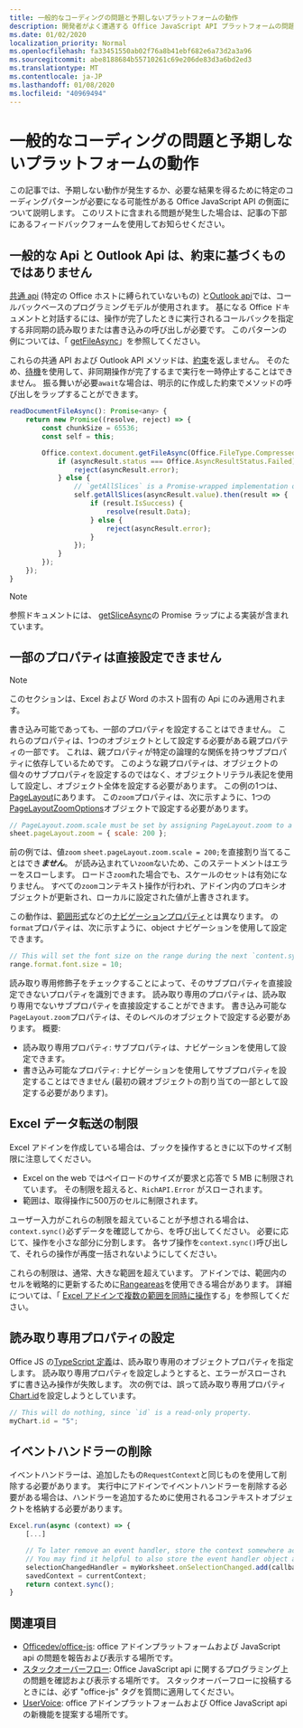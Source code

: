 ```yaml
---
title: 一般的なコーディングの問題と予期しないプラットフォームの動作
description: 開発者がよく遭遇する Office JavaScript API プラットフォームの問題の一覧です。
ms.date: 01/02/2020
localization_priority: Normal
ms.openlocfilehash: fa33451550ab02f76a8b41ebf682e6a73d2a3a96
ms.sourcegitcommit: abe8188684b55710261c69e206de83d3a6bd2ed3
ms.translationtype: MT
ms.contentlocale: ja-JP
ms.lasthandoff: 01/08/2020
ms.locfileid: "40969494"
---
```

# <a name="common-coding-issues-and-unexpected-platform-behaviors"></a>一般的なコーディングの問題と予期しないプラットフォームの動作

この記事では、予期しない動作が発生するか、必要な結果を得るために特定のコーディングパターンが必要になる可能性がある Office JavaScript API の側面について説明します。 このリストに含まれる問題が発生した場合は、記事の下部にあるフィードバックフォームを使用してお知らせください。

## <a name="common-apis-and-outlook-apis-are-not-promise-based"></a>一般的な Api と Outlook Api は、約束に基づくものではありません

[共通 api](/javascript/api/office) (特定の Office ホストに縛られていないもの) と[Outlook api](/javascript/api/outlook)では、コールバックベースのプログラミングモデルが使用されます。 基になる Office ドキュメントと対話するには、操作が完了したときに実行されるコールバックを指定する非同期の読み取りまたは書き込みの呼び出しが必要です。 このパターンの例については、「 [getFileAsync](/javascript/api/office/office.document#getfileasync-filetype--options--callback-)」を参照してください。

これらの共通 API および Outlook API メソッドは、[約束](https://developer.mozilla.org/docs/Web/JavaScript/Reference/Global_Objects/Promise)を返しません。 そのため、[待機](https://developer.mozilla.org/docs/Web/JavaScript/Reference/Operators/await)を使用して、非同期操作が完了するまで実行を一時停止することはできません。 振る舞いが必要`await`な場合は、明示的に作成した約束でメソッドの呼び出しをラップすることができます。

```js
readDocumentFileAsync(): Promise<any> {
    return new Promise((resolve, reject) => {
        const chunkSize = 65536;
        const self = this;

        Office.context.document.getFileAsync(Office.FileType.Compressed, { sliceSize: chunkSize }, (asyncResult) => {
            if (asyncResult.status === Office.AsyncResultStatus.Failed) {
                reject(asyncResult.error);
            } else {
                // `getAllSlices` is a Promise-wrapped implementation of File.getSliceAsync.
                self.getAllSlices(asyncResult.value).then(result => {
                    if (result.IsSuccess) {
                        resolve(result.Data);
                    } else {
                        reject(asyncResult.error);
                    }
                });
            }
        });
    });
}
```

> [!NOTE]
> 参照ドキュメントには、 [getSliceAsync](/javascript/api/office/office.file#getsliceasync-sliceindex--callback-)の Promise ラップによる実装が含まれています。

## <a name="some-properties-cannot-be-set-directly"></a>一部のプロパティは直接設定できません

> [!NOTE]
> このセクションは、Excel および Word のホスト固有の Api にのみ適用されます。

書き込み可能であっても、一部のプロパティを設定することはできません。 これらのプロパティは、1つのオブジェクトとして設定する必要がある親プロパティの一部です。 これは、親プロパティが特定の論理的な関係を持つサブプロパティに依存しているためです。 このような親プロパティは、オブジェクトの個々のサブプロパティを設定するのではなく、オブジェクトリテラル表記を使用して設定し、オブジェクト全体を設定する必要があります。 この例の1つは、 [PageLayout](/javascript/api/excel/excel.pagelayout)にあります。 この`zoom`プロパティは、次に示すように、1つの[PageLayoutZoomOptions](/javascript/api/excel/excel.pagelayoutzoomoptions)オブジェクトで設定する必要があります。

```js
// PageLayout.zoom.scale must be set by assigning PageLayout.zoom to a PageLayoutZoomOptions object.
sheet.pageLayout.zoom = { scale: 200 };
```

前の例では、値`zoom` `sheet.pageLayout.zoom.scale = 200;`を直接割り当てることはでき***ません***。 が読み込まれてい`zoom`ないため、このステートメントはエラーをスローします。 ロードさ`zoom`れた場合でも、スケールのセットは有効になりません。 すべての`zoom`コンテキスト操作が行われ、アドイン内のプロキシオブジェクトが更新され、ローカルに設定された値が上書きされます。

この動作は、[範囲形式](/javascript/api/excel/excel.range#format)などの[ナビゲーションプロパティ](../excel/excel-add-ins-advanced-concepts.md#scalar-and-navigation-properties)とは異なります。 の`format`プロパティは、次に示すように、object ナビゲーションを使用して設定できます。

```js
// This will set the font size on the range during the next `content.sync()`.
range.format.font.size = 10;
```

読み取り専用修飾子をチェックすることによって、そのサブプロパティを直接設定できないプロパティを識別できます。 読み取り専用のプロパティは、読み取り専用でないサブプロパティを直接設定することができます。 書き込み可能な`PageLayout.zoom`プロパティは、そのレベルのオブジェクトで設定する必要があります。 概要:

- 読み取り専用プロパティ: サブプロパティは、ナビゲーションを使用して設定できます。
- 書き込み可能なプロパティ: ナビゲーションを使用してサブプロパティを設定することはできません (最初の親オブジェクトの割り当ての一部として設定する必要があります)。

## <a name="excel-data-transfer-limits"></a>Excel データ転送の制限

Excel アドインを作成している場合は、ブックを操作するときに以下のサイズ制限に注意してください。

- Excel on the web ではペイロードのサイズが要求と応答で 5 MB に制限されています。 その制限を超えると、`RichAPI.Error` がスローされます。
- 範囲は、取得操作に500万のセルに制限されます。

ユーザー入力がこれらの制限を超えていることが予想される場合は、 `context.sync()`必ずデータを確認してから、を呼び出してください。 必要に応じて、操作を小さな部分に分割します。 各サブ操作を`context.sync()`呼び出して、それらの操作が再度一括されないようにしてください。

これらの制限は、通常、大きな範囲を超えています。 アドインでは、範囲内のセルを戦略的に更新するために[Rangeareas](/javascript/api/excel/excel.rangeareas)を使用できる場合があります。 詳細については、「 [Excel アドインで複数の範囲を同時に操作](../excel/excel-add-ins-multiple-ranges.md)する」を参照してください。

## <a name="setting-read-only-properties"></a>読み取り専用プロパティの設定

Office JS の[TypeScript 定義](referencing-the-javascript-api-for-office-library-from-its-cdn.md)は、読み取り専用のオブジェクトプロパティを指定します。 読み取り専用プロパティを設定しようとすると、エラーがスローされずに書き込み操作が失敗します。 次の例では、誤って読み取り専用プロパティ[Chart.id](/javascript/api/excel/excel.chart#id)を設定しようとしています。

```js
// This will do nothing, since `id` is a read-only property.
myChart.id = "5";
```

## <a name="removing-event-handlers"></a>イベントハンドラーの削除

イベントハンドラーは、追加したもの`RequestContext`と同じものを使用して削除する必要があります。 実行中にアドインでイベントハンドラーを削除する必要がある場合は、ハンドラーを追加するために使用されるコンテキストオブジェクトを格納する必要があります。

```js
Excel.run(async (context) => {
    [...]

    // To later remove an event handler, store the context somewhere accessible to the handler removal function.
    // You may find it helpful to also store the event handler object and associate it with the context.
    selectionChangedHandler = myWorksheet.onSelectionChanged.add(callback);
    savedContext = currentContext;
    return context.sync();
}
```

## <a name="see-also"></a>関連項目

- [Officedev/office-js](https://github.com/OfficeDev/office-js/issues): office アドインプラットフォームおよび JavaScript api の問題を報告および表示する場所です。
- [スタックオーバーフロー](https://stackoverflow.com/questions/tagged/office-js): Office JavaScript api に関するプログラミング上の問題を確認および表示する場所です。 スタックオーバーフローに投稿するときには、必ず "office-js" タグを質問に適用してください。
- [UserVoice](https://officespdev.uservoice.com/): office アドインプラットフォームおよび Office JavaScript api の新機能を提案する場所です。
